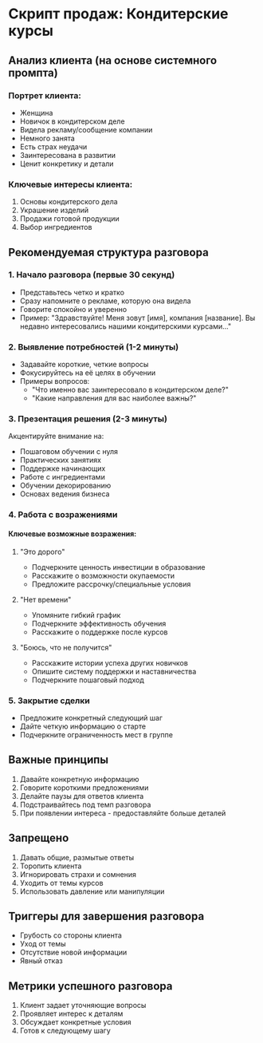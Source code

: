 # Скрипт продаж: Кондитерские курсы
## Анализ клиента (на основе системного промпта)

### Портрет клиента:
- Женщина
- Новичок в кондитерском деле
- Видела рекламу/сообщение компании
- Немного занята
- Есть страх неудачи
- Заинтересована в развитии
- Ценит конкретику и детали

### Ключевые интересы клиента:
1. Основы кондитерского дела
2. Украшение изделий
3. Продажи готовой продукции
4. Выбор ингредиентов

## Рекомендуемая структура разговора

### 1. Начало разговора (первые 30 секунд)
- Представьтесь четко и кратко
- Сразу напомните о рекламе, которую она видела
- Говорите спокойно и уверенно
- Пример: "Здравствуйте! Меня зовут [имя], компания [название]. Вы недавно интересовались нашими кондитерскими курсами..."

### 2. Выявление потребностей (1-2 минуты)
- Задавайте короткие, четкие вопросы
- Фокусируйтесь на её целях в обучении
- Примеры вопросов:
  - "Что именно вас заинтересовало в кондитерском деле?"
  - "Какие направления для вас наиболее важны?"

### 3. Презентация решения (2-3 минуты)
Акцентируйте внимание на:
- Пошаговом обучении с нуля
- Практических занятиях
- Поддержке начинающих
- Работе с ингредиентами
- Обучении декорированию
- Основах ведения бизнеса

### 4. Работа с возражениями

#### Ключевые возможные возражения:
1. "Это дорого"
   - Подчеркните ценность инвестиции в образование
   - Расскажите о возможности окупаемости
   - Предложите рассрочку/специальные условия

2. "Нет времени"
   - Упомяните гибкий график
   - Подчеркните эффективность обучения
   - Расскажите о поддержке после курсов

3. "Боюсь, что не получится"
   - Расскажите истории успеха других новичков
   - Опишите систему поддержки и наставничества
   - Подчеркните пошаговый подход

### 5. Закрытие сделки
- Предложите конкретный следующий шаг
- Дайте четкую информацию о старте
- Подчеркните ограниченность мест в группе

## Важные принципы
1. Давайте конкретную информацию
2. Говорите короткими предложениями
3. Делайте паузы для ответов клиента
4. Подстраивайтесь под темп разговора
5. При появлении интереса - предоставляйте больше деталей

## Запрещено
1. Давать общие, размытые ответы
2. Торопить клиента
3. Игнорировать страхи и сомнения
4. Уходить от темы курсов
5. Использовать давление или манипуляции

## Триггеры для завершения разговора
- Грубость со стороны клиента
- Уход от темы
- Отсутствие новой информации
- Явный отказ

## Метрики успешного разговора
1. Клиент задает уточняющие вопросы
2. Проявляет интерес к деталям
3. Обсуждает конкретные условия
4. Готов к следующему шагу 